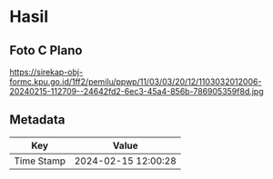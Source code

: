 # Hasil

## Foto C Plano

https://sirekap-obj-formc.kpu.go.id/1ff2/pemilu/ppwp/11/03/03/20/12/1103032012006-20240215-112709--24642fd2-6ec3-45a4-856b-786905359f8d.jpg


## Metadata

| Key        | Value               |
| ---------- | ------------------- |
| Time Stamp | 2024-02-15 12:00:28 |



